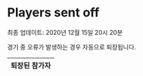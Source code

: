 # Players sent off
최종 업데이트: 2020년 12월 15일 20시 20분


경기 중 오류가 발생하는 경우 자동으로 퇴장됩니다.


| 퇴장된 참가자 |
|:---:|